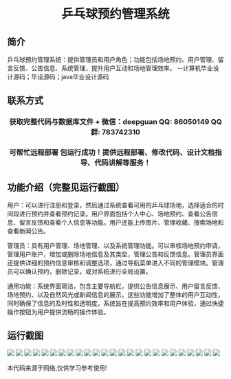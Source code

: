 <p><h1 align="center">乒乓球预约管理系统</h1></p>

## 简介
乒乓球预约管理系统：提供管理员和用户角色；功能包括场地预约、用户管理、留言反馈、公告信息、系统管理，提升用户互动和场地管理效率。    --计算机毕业设计源码；毕设源码；java毕业设计源码


## 联系方式
<p><h3 align="center">获取完整代码与数据库文件 + 微信：deepguan QQ: 86050149 QQ群: 783742310</h3></p>
<p><h3 align="center">可帮忙远程部署 包运行成功！提供远程部署、修改代码、设计文档指导、代码讲解等服务！</h3></p>

## 功能介绍（完整见运行截图）
用户：可以进行注册和登录，然后通过系统查看可用的乒乓球场地，选择适合的时间段进行预约并查看预约记录。用户界面包括个人中心、场地预约、查看公告信息、留言反馈和查看个人信息等功能。用户还能上传图片、管理收藏、搜索场地和查看新闻公告。

管理员：具有用户管理、场地管理、以及系统管理功能。可以审核场地预约申请，管理用户账户，增加或删除场地信息及其类型，管理公告和反馈信息。管理员界面还提供详细的预约信息审核和调整选项，通过导航菜单进入不同的管理模块。管理员可以确认预约，删除记录，或对系统进行全局设置。

通用功能：系统界面简洁，包含主要导航栏，提供公告信息展示、用户留言反馈、场地预约、以及自然风光或新闻信息的展示。这些功能增加了整体的用户互动性，同时确保了信息的及时性和透明度。系统旨在提高预约效率和用户体验，通过快捷操作按钮为用户提供流畅的操作体验。


## 运行截图
![](img/001.jpg)
![](img/002.jpg)
![](img/003.jpg)
![](img/004.jpg)
![](img/005.jpg)
![](img/006.jpg)
![](img/007.jpg)
![](img/008.jpg)
![](img/009.jpg)
![](img/010.jpg)
![](img/011.jpg)
![](img/012.jpg)
![](img/013.jpg)
![](img/014.jpg)
![](img/015.jpg)
![](img/016.jpg)
![](img/017.jpg)
![](img/018.jpg)
![](img/019.jpg)
![](img/020.jpg)
![](img/021.jpg)
![](img/022.jpg)
![](img/023.jpg)
![](img/024.jpg)
![](img/025.jpg)

<p>本代码来源于网络,仅供学习参考使用!</p>
